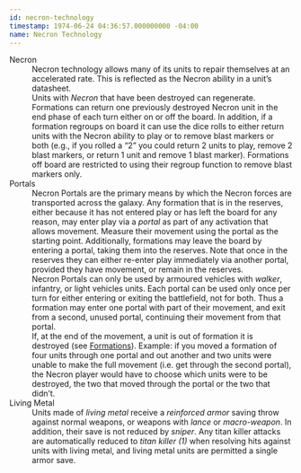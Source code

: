 ```yaml
---
id: necron-technology
timestamp: 1974-06-24 04:36:57.000000000 -04:00
name: Necron Technology
---
```

<dl>
	<dt>Necron</dt>
	<dd>Necron technology allows many of its units to repair themselves at an accelerated rate. This is reflected as the Necron ability in a unit&rsquo;s datasheet.</dd>
	<dd>Units with <em>Necron</em> that have been destroyed can regenerate. Formations can return one previously destroyed Necron unit in the end phase of each turn either on or off the board. In addition, if a formation regroups on board it can use the dice rolls to either return units with the Necron ability to play or to remove blast markers or both (e.g., if you rolled a <q>2</q> you could return 2 units to play, remove 2 blast markers, or return 1 unit and remove 1 blast marker). Formations off board are restricted to using their regroup function to remove blast markers only.</dd>
	<dt>Portals</dt>
	<dd>Necron Portals are the primary means by which the Necron forces are transported across the galaxy. Any formation that is in the reserves, either because it has not entered play or has left the board for any reason, may enter play via a <em>portal</em> as part of any activation that allows movement. Measure their movement using the portal as the starting point. Additionally, formations may leave the board by entering a portal, taking them into the reserves. Note that once in the reserves they can either re-enter play immediately via another portal, provided they have movement, or remain in the reserves.</dd>
	<dd>Necron Portals can only be used by armoured vehicles with <em>walker</em>, infantry, or light vehicles units. Each portal can be used only once per turn for either entering or exiting the battlefield, not for both. Thus a formation may enter one portal with part of their movement, and exit from a second, unused portal, continuing their movement from that portal.</dd>
	<dd>If, at the end of the movement, a unit is out of formation it is destroyed (see <a href="../tournament-pack/#formations">Formations</a>). Example: if you moved a formation of four units through one portal and out another and two units were unable to make the full movement (i.e. get through the second portal), the Necron player would have to choose which units were to be destroyed, the two that moved through the portal or the two that didn&rsquo;t.</dd>
	<dt>Living Metal</dt>
	<dd>Units made of <em>living metal</em> receive a <em>reinforced armor</em> saving throw against normal weapons, or weapons with <em>lance</em> or <em>macro-weapon</em>. In addition, their save is not reduced by <em>sniper</em>. Any titan killer attacks are automatically reduced to <em>titan killer (1)</em> when resolving hits against units with living metal, and living metal units are permitted a single armor save.</dd>
</dl>